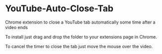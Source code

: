 # YouTube-Auto-Close-Tab
Chrome extension to close a YouTube tab automatically some time after a video ends

To install just drag and drop the folder to your extensions page in Chrome. 

To cancel the timer to close the tab just move the mouse over the video.

